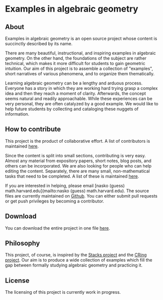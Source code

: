 Examples in algebraic geometry
===========

About
-----------

Examples in algebraic geometry is an open source project whose content is succinctly described by its name.

There are many beautiful, instructional, and inspiring examples in algebraic geometry. On the other hand, the foundations of the subject are rather technical, which makes it more difficult for students to gain geometric intuition. Our aim of this project is to assemble a collection of "examples", short narratives of various phenomena, and to organize them thematically.

Learning algebraic geometry can be a lengthy and arduous process. Everyone has a story in which they are working hard trying grasp a complex idea and then they reach a moment of clarity. Afterwards, the concept seems natural and readily approachable. While these experiences can be very personal, they are often catalyzed by a good example. We would like to help future students by collecting and cataloging these nuggets of information.


How to contribute
-----------

This project is the product of collaborative effort. A list of contributors is maintained [here](contributors.md).

Since the content is split into small sections, contributing is very easy. Almost any material from expository papers, short notes, blog posts, and others can be incorporated. We are also looking for people who can help editing the content. Separately, there are many small, non-mathematical tasks that need to be completed. A list of these is maintained [here](tasks.md).

If you are interested in helping, please email [nasko (guess) math.harvard.edu](mailto:nasko (guess) math.harvard.edu). The source files are currently maintained on [Github](https://github.com/thenasko/ag-examples). You can either submit pull requests or get push privileges by becoming a contributor.


Download
-----------

You can download the entire project in one file [here](https://github.com/thenasko/ag-examples/raw/master/ag-examples.pdf).


Philosophy
-----------

This project, of course, is inspired by the [Stacks project](http://www.math.columbia.edu/algebraic_geometry/stacks-git/) and the [CRing project](http://people.fas.harvard.edu/~amathew/cr.html). Our aim is to produce a wide collection of examples which fill the gap between formally studying algebraic geometry and practicing it.


License
-----------

The licensing of this project is currently work in progress.
<!--
This project is licensed under the GNU Free Documentation License, see <a href="COPYING">here</a>.
-->

